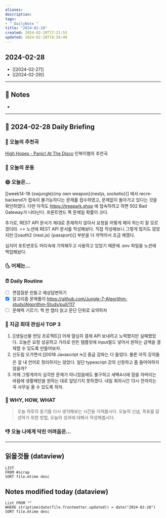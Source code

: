 ```yaml
---
aliases: 
description:
tags:
- " DailyNote "
title: "2024-02-28"
created: 2024-02-28T17:21:53
updated: 2024-02-28T19:59:40
---
```


## 2024-02-28

- [[2024-02-27]] 
- [[2024-02-29]]

---

## 📝 Notes

- 


---

## 📅 2024-02-28 Daily Briefing

### 🎵 오늘의 추천곡

[High Hopes - Panic! At The Disco](https://youtu.be/1eb-AK3WS6Y) 인복이햄의 추천곡

### 🏃 오늘의 운동

### 🌞 오늘은...

[[week14-18 {swjungle}{my own weapon}{nestjs, socketio}]] 에서 recre-backend가 접속이 불가능하다는 문제를 접수하였고, 문제없이 돌아가고 있다는 것을 확인하였다. 다만 아직도 <https://treepark.shop> 에 접속하려고 하면 502 Bad Gateway가 나타난다. 프론트엔드 쪽 문제일 확률이 크다. 

추가로, REST API 문서가 제대로 존재하지 않아서 요청을 어떻게 해야 하는지 잘 모르겠더라. => 노션에 REST API 문서를 작성해놨다. 직접 작성해보니 그렇게 많지도 않았지만 [[oauth2 {nest.js} {passport}]] 부분을 다 까먹어서 조금 헤맸다.

심지어 포트번호도 머리속에 기억해두고 사용하고 있었기 때문에 .env 파일을 노션에 백업해놨다.

### 🌜 어제는...

### ⏰ Daily Routine

- [ ] 면접질문 만들고 예상답변하기
- [x] 알고리즘 문제풀이 <https://github.com/Jungle-7-Algorithm-study/Algorithm-Study/pull/117>
- [ ] 문해력 기르기: 책 한 챕터 읽고 문단 단위로 요약하자

### 🧠 지금 최대 관심사 TOP 3

1. [[생일선물 펀딩 프로젝트]] 어제 열심히 결제 API 보내려고 노력했지만 실패했었다. 오늘은 요청 성공하고 가라로 만든 템플릿에 input필드 넣어서 원하는 금액을 결제할 수 있도록 만들어보자.
2. 신도림 오가면서 [[0018 Javascript ☕️]] 중급 강좌는 다 들었다. 물론 아직 강의들은 걸 내 언어로 정리하지는 않았다. 일단 typescript 강의 신청하고 좀 들어야하지 않을까?
3. 어제 그렇게까지 심각한 문제가 아니었음에도 불구하고 새벽4시에 잠을 자버리는 바람에 생활패턴을 원하는 대로 앞당기지 못하겠다. 내일 회의시간 13시 전까지는 꼭 사무실 올 수 있도록 하자.

### 🚀 WHY, HOW, WHAT

> 오늘 하루의 동기를 다시 생각해보는 시간을 가져봅시다. 오늘의 신념, 목표를 달성하기 위한 방법, 오늘의 성과에 대해서 작성해봅시다.

### 👎 오늘 나에게 닥친 어려움은...

---

## 읽을것들 (dataview)

```dataview
LIST
FROM #scrap
SORT file.mtime desc
```

## Notes modified today (dataview)

```dataview
List FROM "" 
WHERE striptime(date(file.frontmatter.updated)) = date("2024-02-28") 
SORT file.mtime desc
```
